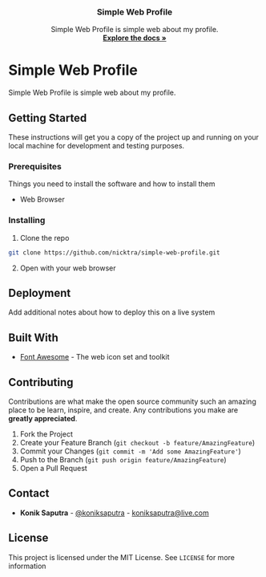 <p align="center">
  <h3 align="center">Simple Web Profile</h3>

  <p align="center">
    Simple Web Profile is simple web about my profile.
    <br />
    <a href="https://github.com/nicktra/simple-web-profile"><strong>Explore the docs »</strong></a>
  </p>
</p>

# Simple Web Profile

Simple Web Profile is simple web about my profile.

## Getting Started

These instructions will get you a copy of the project up and running on your local machine for development and testing purposes.

### Prerequisites

Things you need to install the software and how to install them

* Web Browser

### Installing

1. Clone the repo
```sh
git clone https://github.com/nicktra/simple-web-profile.git
```
2. Open with your web browser

## Deployment

Add additional notes about how to deploy this on a live system

## Built With

* [Font Awesome](https://fontawesome.com/) - The web icon set and toolkit

## Contributing

Contributions are what make the open source community such an amazing place to be learn, inspire, and create. Any contributions you make are **greatly appreciated**.

1. Fork the Project
2. Create your Feature Branch (`git checkout -b feature/AmazingFeature`)
3. Commit your Changes (`git commit -m 'Add some AmazingFeature'`)
4. Push to the Branch (`git push origin feature/AmazingFeature`)
5. Open a Pull Request

## Contact

* **Konik Saputra** - [@koniksaputra](https://twitter.com/koniksaputra) - koniksaputra@live.com

## License

This project is licensed under the MIT License. See `LICENSE` for more information
